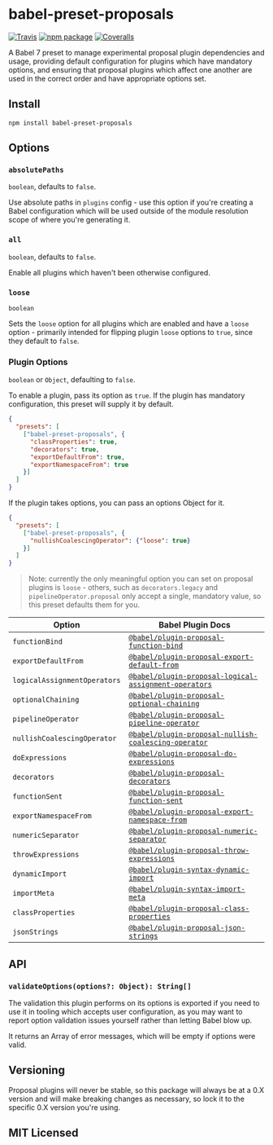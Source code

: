 # babel-preset-proposals

[![Travis][travis-badge]][travis]
[![npm package][npm-badge]][npm]
[![Coveralls][coveralls-badge]][coveralls]

A Babel 7 preset to manage experimental proposal plugin dependencies and usage, providing default configuration for plugins which have mandatory options, and ensuring that proposal plugins which affect one another are used in the correct order and have appropriate options set.

## Install

`npm install babel-preset-proposals`

## Options

### `absolutePaths`

`boolean`, defaults to `false`.

Use absolute paths in `plugins` config - use this option if you're creating a Babel configuration which will be used outside of the module resolution scope of where you're generating it.

### `all`

`boolean`, defaults to `false`.

Enable all plugins which haven't been otherwise configured.

### `loose`

`boolean`

Sets the `loose` option for all plugins which are enabled and have a `loose` option - primarily intended for flipping plugin `loose` options to `true`, since they default to `false`.

### Plugin Options

`boolean` or `Object`, defaulting to `false`.

To enable a plugin, pass its option as `true`. If the plugin has mandatory configuration, this preset will supply it by default.

```json
{
  "presets": [
    ["babel-preset-proposals", {
      "classProperties": true,
      "decorators": true,
      "exportDefaultFrom": true,
      "exportNamespaceFrom": true
    }]
  ]
}
```

If the plugin takes options, you can pass an options Object for it.

```json
{
  "presets": [
    ["babel-preset-proposals", {
      "nullishCoalescingOperator": {"loose": true}
    }]
  ]
}
```

> Note: currently the only meaningful option you can set on proposal plugins is `loose` - others, such as `decorators.legacy` and `pipelineOperator.proposal` only accept a single, mandatory value, so this preset defaults them for you.

| Option | Babel Plugin Docs |
| -------| ----------------- |
| `functionBind` | [`@babel/plugin-proposal-function-bind`](https://babeljs.io/docs/en/next/babel-plugin-proposal-function-bind)
| `exportDefaultFrom` | [`@babel/plugin-proposal-export-default-from`](https://babeljs.io/docs/en/next/babel-plugin-proposal-export-default-from) |
| `logicalAssignmentOperators` | [`@babel/plugin-proposal-logical-assignment-operators`](https://babeljs.io/docs/en/next/babel-plugin-proposal-logical-assignment-operators)
| `optionalChaining` | [`@babel/plugin-proposal-optional-chaining`](https://babeljs.io/docs/en/next/babel-plugin-proposal-optional-chaining) |
| `pipelineOperator` | [`@babel/plugin-proposal-pipeline-operator`](https://babeljs.io/docs/en/next/babel-plugin-proposal-pipeline-operator) |
| `nullishCoalescingOperator` | [`@babel/plugin-proposal-nullish-coalescing-operator`](https://babeljs.io/docs/en/next/babel-plugin-proposal-nullish-coalescing-operator)
| `doExpressions` | [`@babel/plugin-proposal-do-expressions`](https://babeljs.io/docs/en/next/babel-plugin-proposal-do-expressions)
| `decorators` | [`@babel/plugin-proposal-decorators`](https://babeljs.io/docs/en/next/babel-plugin-proposal-decorators) |
| `functionSent` | [`@babel/plugin-proposal-function-sent`](https://babeljs.io/docs/en/next/babel-plugin-proposal-function-sent)
| `exportNamespaceFrom` | [`@babel/plugin-proposal-export-namespace-from`](https://babeljs.io/docs/en/next/babel-plugin-proposal-export-namespace-from) |
| `numericSeparator` | [`@babel/plugin-proposal-numeric-separator`](https://babeljs.io/docs/en/next/babel-plugin-proposal-numeric-separator)
| `throwExpressions` | [`@babel/plugin-proposal-throw-expressions`](https://babeljs.io/docs/en/next/babel-plugin-proposal-throw-expressions)
| `dynamicImport` | [`@babel/plugin-syntax-dynamic-import`](https://babeljs.io/docs/en/next/babel-plugin-syntax-dynamic-import) |
| `importMeta` | [`@babel/plugin-syntax-import-meta`](https://babeljs.io/docs/en/next/babel-plugin-syntax-import-meta)
| `classProperties` | [`@babel/plugin-proposal-class-properties`](https://babeljs.io/docs/en/next/babel-plugin-proposal-class-properties) |
| `jsonStrings` | [`@babel/plugin-proposal-json-strings`](https://babeljs.io/docs/en/next/babel-plugin-proposal-json-strings)

## API

### `validateOptions(options?: Object): String[]`

The validation this plugin performs on its options is exported if you need to use it in tooling which accepts user configuration, as you may want to report option validation issues yourself rather than letting Babel blow up.

It returns an Array of error messages, which will be empty if options were valid.

## Versioning

Proposal plugins will never be stable, so this package will always be at a 0.X version and will make breaking changes as necessary, so lock it to the specific 0.X version you're using.

## MIT Licensed

[travis-badge]: https://img.shields.io/travis/insin/babel-preset-proposals/master.png?style=flat-square
[travis]: https://travis-ci.org/insin/babel-preset-proposals

[npm-badge]: https://img.shields.io/npm/v/babel-preset-proposals.png?style=flat-square
[npm]: https://www.npmjs.org/package/babel-preset-proposals

[coveralls-badge]: https://img.shields.io/coveralls/insin/babel-preset-proposals/master.png?style=flat-square
[coveralls]: https://coveralls.io/github/insin/babel-preset-proposals
